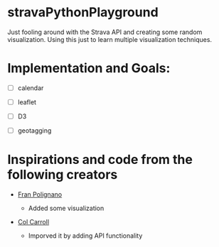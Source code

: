 # stravaPythonPlayground
Just fooling around with the Strava API and creating some random visualization.  Using this just to learn multiple visualization techniques.

# Implementation and Goals:
- [ ] calendar
- [ ] leaflet
- [ ] D3
- [ ] geotagging


#  Inspirations and code from the following creators
- [Fran Polignano](https://github.com/fpolig01/Code_From_Tutorials/tree/master/Strava_Api)
	- Added some visualization

- [Col Carroll](https://github.com/ColCarroll/strava_calendar)
	- Imporved it by adding API functionality

